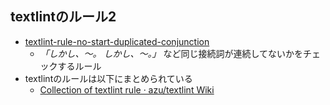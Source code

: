 ## textlintのルール2

-   [textlint-rule-no-start-duplicated-conjunction](https://github.com/azu/textlint-rule-no-start-duplicated-conjunction "azu/textlint-rule-no-start-duplicated-conjunction")
    -   _「しかし、〜。 しかし、〜。」_ など同じ接続詞が連続してないかをチェックするルール
-   textlintのルールは以下にまとめられている
    -   [Collection of textlint rule · azu/textlint Wiki](https://github.com/azu/textlint/wiki/Collection-of-textlint-rule "Collection of textlint rule · azu/textlint Wiki")
